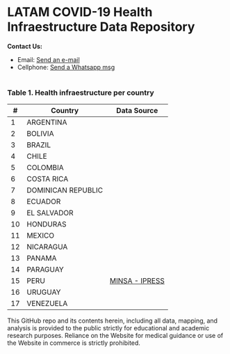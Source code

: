 # LATAM COVID-19 Health Infraestructure Data Repository

<b>Contact Us: </b><br>

- Email: [Send an e-mail](pablo.diazv@pucp.edu.pe)
- Cellphone: [Send a Whatsapp msg](https://api.whatsapp.com/send?phone=51938438089&text=Hi,%20I%27m%20comming%20from%20Github)
  <br><br>

### Table 1. Health infraestructure per country

| #   | Country            | Data Source                                                             |
| --- | ------------------ | ----------------------------------------------------------------------- |
| 1   | ARGENTINA          |                                                                         |
| 2   | BOLIVIA            |                                                                         |
| 3   | BRAZIL             |                                                                         |
| 4   | CHILE              |                                                                         |
| 5   | COLOMBIA           |                                                                         |
| 6   | COSTA RICA         |                                                                         |
| 7   | DOMINICAN REPUBLIC |                                                                         |
| 8   | ECUADOR            |                                                                         |
| 9   | EL SALVADOR        |                                                                         |
| 10  | HONDURAS           |                                                                         |
| 11  | MEXICO             |                                                                         |
| 12  | NICARAGUA          |                                                                         |
| 13  | PANAMA             |                                                                         |
| 14  | PARAGUAY           |                                                                         |
| 15  | PERU               | [MINSA - IPRESS](https://www.datosabiertos.gob.pe/dataset/minsa-ipress) |
| 16  | URUGUAY            |                                                                         |
| 17  | VENEZUELA          |                                                                         |

This GitHub repo and its contents herein, including all data, mapping, and analysis is provided to the public strictly for educational and academic research purposes. Reliance on the Website for medical guidance or use of the Website in commerce is strictly prohibited.
